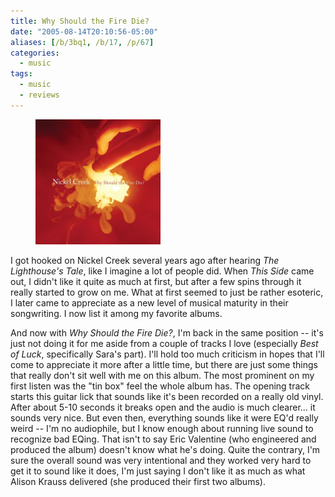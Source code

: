 ```yaml
---
title: Why Should the Fire Die?
date: "2005-08-14T20:10:56-05:00"
aliases: [/b/3bq1, /b/17, /p/67]
categories:
  - music
tags:
  - music
  - reviews
---
```


<figure class="alignleft">
  <img src="why-should-the-fire-die.jpg" alt="Why Should the Fire Die? album cover" width="200">
</figure>

I got hooked on Nickel Creek several years ago after hearing <cite>The Lighthouse's Tale</cite>, like I imagine a lot of
people did. When <cite>This Side</cite> came out, I didn't like it quite as much at first, but after a few spins
through it really started to grow on me. What at first seemed to just be rather esoteric, I later came to appreciate as
a new level of musical maturity in their songwriting. I now list it among my favorite albums.

And now with <cite>Why Should the Fire Die?</cite>, I'm back in the same position -- it's just not doing it for me aside
from a couple of tracks I love (especially <cite>Best of Luck</cite>, specifically Sara's part). I'll hold too much
criticism in hopes that I'll come to appreciate it more after a little time, but there are just some things that really
don't sit well with me on this album. The most prominent on my first listen was the "tin box" feel the whole album has.
The opening track starts this guitar lick that sounds like it's been recorded on a really old vinyl. After about 5-10
seconds it breaks open and the audio is much clearer... it sounds very nice. But even then, everything sounds like it
were EQ'd really weird -- I'm no audiophile, but I know enough about running live sound to recognize bad EQing. That
isn't to say Eric Valentine (who engineered and produced the album) doesn't know what he's doing. Quite the contrary,
I'm sure the overall sound was very intentional and they worked very hard to get it to sound like it does, I'm just
saying I don't like it as much as what Alison Krauss delivered (she produced their first two albums).
